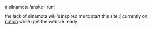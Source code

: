a siinamota fansite i run!

the lack of siinamota wiki's inspired me to start this site :)
currently on <a href="https://sepiarecord.notion.site/homepage-6242b9a7ce844610bdf2a9187a0a1bfb">notion</a> while i get the website ready
